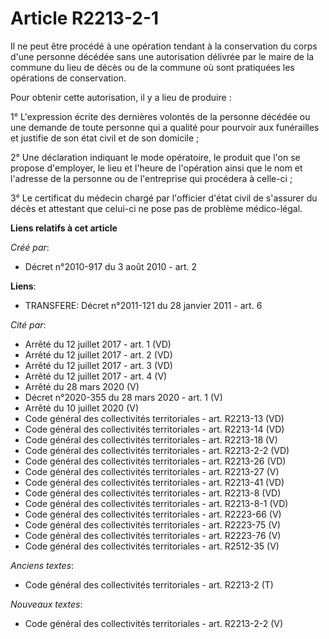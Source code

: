 # Article R2213-2-1

Il ne peut être procédé à une opération tendant à la conservation du corps d'une personne décédée sans une autorisation
délivrée par le maire de la commune du lieu de décès ou de la commune où sont pratiquées les opérations de conservation.

Pour obtenir cette autorisation, il y a lieu de produire :

1° L'expression écrite des dernières volontés de la personne décédée ou une demande de toute personne qui a qualité pour
pourvoir aux funérailles et justifie de son état civil et de son domicile ;

2° Une déclaration indiquant le mode opératoire, le produit que l'on se propose d'employer, le lieu et l'heure de l'opération
ainsi que le nom et l'adresse de la personne ou de l'entreprise qui procédera à celle-ci ;

3° Le certificat du médecin chargé par l'officier d'état civil de s'assurer du décès et attestant que celui-ci ne pose pas de
problème médico-légal.

**Liens relatifs à cet article**

_Créé par_:

  - Décret n°2010-917 du 3 août 2010 - art. 2

**Liens**:

  - TRANSFERE: Décret n°2011-121 du 28 janvier 2011 - art. 6

_Cité par_:

  - Arrêté du 12 juillet 2017 - art. 1 (VD)
  - Arrêté du 12 juillet 2017 - art. 2 (VD)
  - Arrêté du 12 juillet 2017 - art. 3 (VD)
  - Arrêté du 12 juillet 2017 - art. 4 (V)
  - Arrêté du 28 mars 2020 (V)
  - Décret n°2020-355 du 28 mars 2020 - art. 1 (V)
  - Arrêté du 10 juillet 2020 (V)
  - Code général des collectivités territoriales - art. R2213-13 (VD)
  - Code général des collectivités territoriales - art. R2213-14 (VD)
  - Code général des collectivités territoriales - art. R2213-18 (V)
  - Code général des collectivités territoriales - art. R2213-2-2 (VD)
  - Code général des collectivités territoriales - art. R2213-26 (VD)
  - Code général des collectivités territoriales - art. R2213-27 (V)
  - Code général des collectivités territoriales - art. R2213-41 (VD)
  - Code général des collectivités territoriales - art. R2213-8 (VD)
  - Code général des collectivités territoriales - art. R2213-8-1 (VD)
  - Code général des collectivités territoriales - art. R2223-66 (V)
  - Code général des collectivités territoriales - art. R2223-75 (V)
  - Code général des collectivités territoriales - art. R2223-76 (V)
  - Code général des collectivités territoriales - art. R2512-35 (V)

_Anciens textes_:

  - Code général des collectivités territoriales - art. R2213-2 (T)

_Nouveaux textes_:

  - Code général des collectivités territoriales - art. R2213-2-2 (V)
